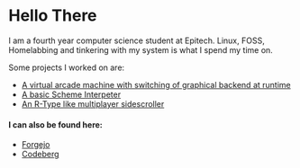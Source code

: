 # Hello There

I am a fourth year computer science student at Epitech. Linux, FOSS, Homelabbing and tinkering with my system is what I spend my time on.

Some projects I worked on are:

- [A virtual arcade machine with switching of graphical backend at runtime](https://github.com/Nydragon/Arcade)
- [A basic Scheme Interpeter](https://github.com/Nydragon/GLaDOS-2023)
- [An R-Type like multiplayer sidescroller](https://github.com/Epitech-R-Type/R-Type)

#### I can also be found here:

- [Forgejo](https://git.ccnlc.eu/nydragon)
- [Codeberg](https://codeberg.org/nydragon)
